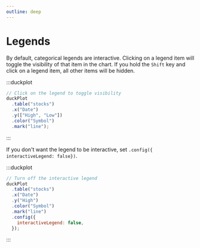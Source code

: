 ```yaml
---
outline: deep
---
```


# Legends

By default, categorical legends are interactive. Clicking on a legend item will
toggle the visibility of that item in the chart. If you hold the `Shift` key and
click on a legend item, all other items will be hidden.

:::duckplot

```js
// Click on the legend to toggle visibility
duckPlot
  .table("stocks")
  .x("Date")
  .y(["High", "Low"])
  .color("Symbol")
  .mark("line");
```

:::

If you don't want the legend to be interactive, set `.config({
interactiveLegend: false})`.

:::duckplot

```js
// Turn off the interactive legend
duckPlot
  .table("stocks")
  .x("Date")
  .y("High")
  .color("Symbol")
  .mark("line")
  .config({
    interactiveLegend: false,
  });
```

:::
